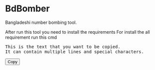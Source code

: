 # BdBomber
Bangladeshi number bombing tool.

After run this tool you need to install the requirements
For install the all requirement run this cmd
<pre id=" pip install -r requiremen.txt">
This is the text that you want to be copied.
It can contain multiple lines and special characters.
</pre>

<button class="btn" data-clipboard-target="#text-to-copy">Copy</button>

<script>
    var clipboard = new ClipboardJS('.btn');
</script>

